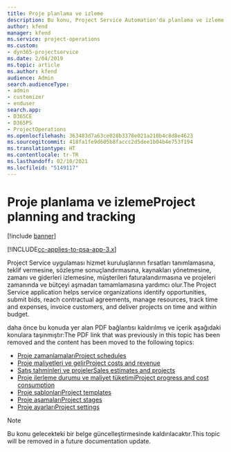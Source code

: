 ```yaml
---
title: Proje planlama ve izleme
description: Bu konu, Project Service Automation'da planlama ve izleme hakkında bilgilere bir bağlantı sağlar.
author: kfend
manager: kfend
ms.service: project-operations
ms.custom:
- dyn365-projectservice
ms.date: 2/04/2019
ms.topic: article
ms.author: kfend
audience: Admin
search.audienceType:
- admin
- customizer
- enduser
search.app:
- D365CE
- D365PS
- ProjectOperations
ms.openlocfilehash: 363483d7a63ce028b3378e021a210b4c8d8e4623
ms.sourcegitcommit: 418fa1fe9d605b8faccc2d5dee1b04b4e753f194
ms.translationtype: HT
ms.contentlocale: tr-TR
ms.lasthandoff: 02/10/2021
ms.locfileid: "5149117"
---
```

# <a name="project-planning-and-tracking"></a><span data-ttu-id="d829c-103">Proje planlama ve izleme</span><span class="sxs-lookup"><span data-stu-id="d829c-103">Project planning and tracking</span></span>

[!include [banner](../../includes/psa-now-project-operations.md)]

[!INCLUDE[cc-applies-to-psa-app-3.x](../../includes/cc-applies-to-psa-app-3x.md)]

<span data-ttu-id="d829c-104">Project Service uygulaması hizmet kuruluşlarının fırsatları tanımlamasına, teklif vermesine, sözleşme sonuçlandırmasına, kaynakları yönetmesine, zamanı ve giderleri izlemesine, müşterileri faturalandırmasına ve projeleri zamanında ve bütçeyi aşmadan tamamlamasına yardımcı olur.</span><span class="sxs-lookup"><span data-stu-id="d829c-104">The Project Service application helps service organizations identify opportunities, submit bids, reach contractual agreements, manage resources, track time and expenses, invoice customers, and deliver projects on time and within budget.</span></span> 

<span data-ttu-id="d829c-105">daha önce bu konuda yer alan PDF bağlantısı kaldırılmış ve içerik aşağıdaki konulara taşınmıştır:</span><span class="sxs-lookup"><span data-stu-id="d829c-105">The PDF link that was previously in this topic has been removed and the content has been moved to the following topics:</span></span>

- [<span data-ttu-id="d829c-106">Proje zamanlamaları</span><span class="sxs-lookup"><span data-stu-id="d829c-106">Project schedules</span></span>](../project-creating.md)
- [<span data-ttu-id="d829c-107">Proje maliyetleri ve gelir</span><span class="sxs-lookup"><span data-stu-id="d829c-107">Project costs and revenue</span></span>](../project-estimating.md)
- [<span data-ttu-id="d829c-108">Satış tahminleri ve projeler</span><span class="sxs-lookup"><span data-stu-id="d829c-108">Sales estimates and projects</span></span>](../project-leveraging.md)
- [<span data-ttu-id="d829c-109">Proje ilerleme durumu ve maliyet tüketimi</span><span class="sxs-lookup"><span data-stu-id="d829c-109">Project progress and cost consumption</span></span>](../project-tracking.md)
- [<span data-ttu-id="d829c-110">Proje şablonları</span><span class="sxs-lookup"><span data-stu-id="d829c-110">Project templates</span></span>](../project-templates.md)
- [<span data-ttu-id="d829c-111">Proje aşamaları</span><span class="sxs-lookup"><span data-stu-id="d829c-111">Project stages</span></span>](../project-stages.md)
- [<span data-ttu-id="d829c-112">Proje ayarları</span><span class="sxs-lookup"><span data-stu-id="d829c-112">Project settings</span></span>](../project-settings.md)

> [!NOTE]
> <span data-ttu-id="d829c-113">Bu konu gelecekteki bir belge güncelleştirmesinde kaldırılacaktır.</span><span class="sxs-lookup"><span data-stu-id="d829c-113">This topic will be removed in a future documentation update.</span></span> 
